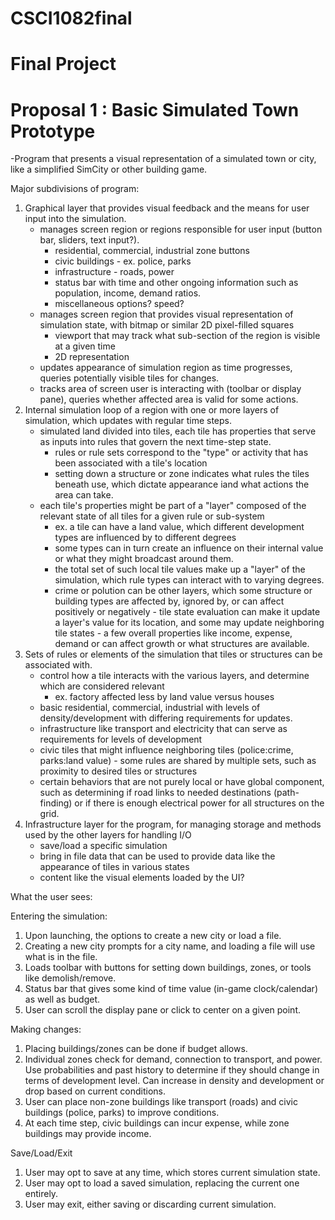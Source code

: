 # CSCI1082final

# Final Project
 

# Proposal 1 : Basic Simulated Town Prototype

-Program that presents a visual representation of a simulated town or city, like a simplified SimCity or other building game.

  Major subdivisions of program:
  1) Graphical layer that provides visual feedback and the means for user input into the simulation.
      - manages screen region or regions responsible for user input (button bar, sliders, text input?).
        - residential, commercial, industrial zone buttons
        - civic buildings - ex. police, parks
        - infrastructure - roads, power
        - status bar with time and other ongoing information such as population, income, demand ratios.
        - miscellaneous options? speed?
     - manages screen region that provides visual representation of simulation state, with bitmap or similar 2D pixel-filled squares
       - viewport that may track what sub-section of the region is visible at a given time
       - 2D representation
     - updates appearance of simulation region as time progresses, queries potentially visible tiles for changes.
     - tracks area of screen user is interacting with (toolbar or display pane), queries whether affected area is valid for some actions.
  2) Internal simulation loop of a region with one or more layers of simulation, which updates with regular time steps.
     - simulated land divided into tiles, each tile has properties that serve as inputs into rules that govern the next time-step state.
       - rules or rule sets correspond to the "type" or activity that has been associated with a tile's location
       - setting down a structure or zone indicates what rules the tiles beneath use, which dictate appearance iand what actions the area can take.
     - each tile's properties might be part of a "layer" composed of the relevant state of all tiles for a given rule or sub-system
       - ex. a tile can have a land value, which different development types are influenced by to different degrees
       - some types can in turn create an influence on their internal value or what they might broadcast around them.
       - the total set of such local tile values make up a "layer" of the simulation, which rule types can interact with to varying degrees.
       - crime or polution can be other layers, which some structure or building types are affected by, ignored by, or can affect positively or negatively
    - tile state evaluation can make it update a layer's value for its location, and some may update neighboring tile states
    - a few overall properties like income, expense, demand or can affect growth or what structures are available.
  3) Sets of rules or elements of the simulation that tiles or structures can be associated with.  
     - control how a tile interacts with the various layers, and determine which are considered relevant
       - ex. factory affected less by land value versus houses
     - basic residential, commercial, industrial with levels of density/development with differing requirements for updates.
     - infrastructure like transport and electricity that can serve as requirements for levels of development
     - civic tiles that might influence neighboring tiles (police:crime, parks:land value)
    - some rules are shared by multiple sets, such as proximity to desired tiles or structures
     - certain behaviors that are not purely local or have global component, such as determining if road links to needed destinations (path-finding) or if there is enough electrical power for all structures on the grid.
  4) Infrastructure layer for the program, for managing storage and methods used by the other layers for handling I/O 
     - save/load a specific simulation
     - bring in file data that can be used to provide data like the appearance of tiles in various states
     - content like the visual elements loaded by the UI?

What the user sees:

Entering the simulation:
  1) Upon launching, the options to create a new city or load a file.
  2) Creating a new city prompts for a city name, and loading a file will use what is in the file.
  3) Loads toolbar with buttons for setting down buildings, zones, or tools like demolish/remove.
  4) Status bar that gives some kind of time value (in-game clock/calendar) as well as budget.
  5) User can scroll the display pane or click to center on a given point.

Making changes:
  1) Placing buildings/zones can be done if budget allows.
  2) Individual zones check for demand, connection to transport, and power.  Use probabilities and past history to determine if they
     should change in terms of development level.  Can increase in density and development or drop based on current conditions.
  3) User can place non-zone buildings like transport (roads) and civic buildings (police, parks) to improve conditions.
  4) At each time step, civic buildings can incur expense, while zone buildings may provide income.

Save/Load/Exit
  1) User may opt to save at any time, which stores current simulation state.
  2) User may opt to load a saved simulation, replacing the current one entirely.
  3) User may exit, either saving or discarding current simulation.
  
  
